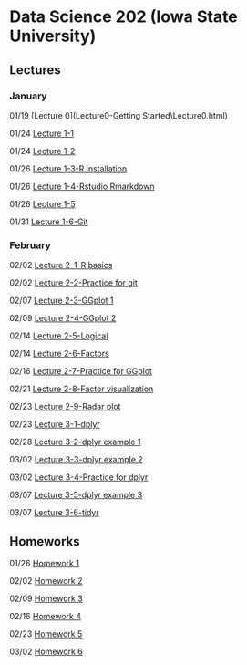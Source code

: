 # Data Science 202 (Iowa State University)

## Lectures

### January 

01/19 [Lecture 0](Lecture0-Getting Started\Lecture0.html)

01/24 [Lecture 1-1](Lecture1_collaborative-environment\01b_favorite-topics.html)

01/24 [Lecture 1-2](Lecture1_collaborative-environment\01_test-case.html)

01/26 [Lecture 1-3-R installation](Lecture1_collaborative-environment\R-installation.html)

01/26 [Lecture 1-4-Rstudio Rmarkdown](Lecture1_collaborative-environment\03_rmarkdown.html)

01/26 [Lecture 1-5](Lecture1_collaborative-environment\02_test-case-solution.html)

01/31 [Lecture 1-6-Git](Lecture1_collaborative-environment\04_git.html)

### February 

02/02 [Lecture 2-1-R basics](Lecture2-R-basics\01_r-basics.html)

02/02 [Lecture 2-2-Practice for git](Practice\practice01.html)

02/07 [Lecture 2-3-GGplot 1](Lecture2-R-basics\02_r-graphics.html)

02/09 [Lecture 2-4-GGplot 2](Lecture2-R-basics\03_r-graphics.html)

02/14 [Lecture 2-5-Logical](Lecture2-R-basics\04_logical.html)

02/14 [Lecture 2-6-Factors](Lecture2-R-basics\05_factors.html)

02/16 [Lecture 2-7-Practice for GGplot](Practice\practice02.html)

02/21 [Lecture 2-8-Factor visualization](Lecture2-R-basics\06_vis-factor.html)

02/23 [Lecture 2-9-Radar plot](Lecture2-R-basics\07_radar-plot.html)

02/23 [Lecture 3-1-dplyr](03_tidyverse\01_dplyr.html)

02/28 [Lecture 3-2-dplyr example 1](03_tidyverse\03_dplyr-examples.html)

03/02 [Lecture 3-3-dplyr example 2](03_tidyverse\04_dplyr-examples.html)

03/02 [Lecture 3-4-Practice for dplyr](Practice\practice03.html)

03/07 [Lecture 3-5-dplyr example 3](03_tidyverse\02_dplyr-examples.html)

03/07 [Lecture 3-6-tidyr](03_tidyverse\05_tidyr.html)

## Homeworks

01/26 [Homework 1](Homework\homework01.html)

02/02 [Homework 2](Homework\homework02.html)

02/09 [Homework 3](Homework\homework03.html)

02/16 [Homework 4](https://canvas.iastate.edu/courses/90411/assignments/1681527?module_item_id=4474688.html)

02/23 [Homework 5](Homework\homework05.html)

03/02 [Homework 6](https://canvas.iastate.edu/courses/90411/assignments/1687038)
